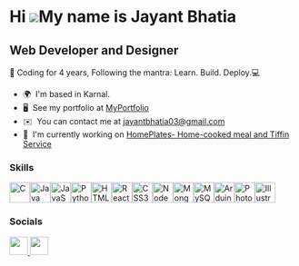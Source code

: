 Hi ![](https://user-images.githubusercontent.com/18350557/176309783-0785949b-9127-417c-8b55-ab5a4333674e.gif)My name is Jayant Bhatia
=====================================================================================================================================

Web Developer and Designer
--------------------------

🚀 Coding for 4 years, Following the mantra: Learn. Build. Deploy.💻

* 🌍  I'm based in Karnal.
* 🖥️  See my portfolio at [MyPortfolio](http://.com/jayants-projects-ff550946)
* ✉️  You can contact me at [jayantbhatia03@gmail.com](mailto:jayantbhatia03@gmail.com)
* 🚀  I'm currently working on [HomePlates- Home-cooked meal and Tiffin Service](http://https://home-plates.vercel.app/)

### Skills


<p align="left">
<a href="https://docs.microsoft.com/en-us/cpp/?view=msvc-170" target="_blank" rel="noreferrer"><img src="https://learn.microsoft.com/en-us/media/logos/logo_C.svg" width="36" height="36" alt="C" /></a><a href="https://static.javatpoint.com/core/images/java-logo1.png" target="_blank" rel="noreferrer"><img src="https://icons8.com/icon/13679/java" width="36" height="36" alt="Java" /></a><a href="https://upload.wikimedia.org/wikipedia/commons/6/6a/JavaScript-logo.png" target="_blank" rel="noreferrer"><img src="https://icons8.com/icon/PXTY4q2Sq2lG/javascript" width="36" height="36" alt="JavaScript" /></a><a href="https://www.python.org/" target="_blank" rel="noreferrer"><img src="https://icons8.com/icon/13441/python" width="36" height="36" alt="Python" /></a><a href="https://developer.mozilla.org/en-US/docs/Glossary/HTML5" target="_blank" rel="noreferrer"><img src="https://icons8.com/icon/20909/html-5" width="36" height="36" alt="HTML5" /></a><a href="https://reactjs.org/" target="_blank" rel="noreferrer"><img src="https://icons8.com/icon/bzf0DqjXFHIW/react" width="36" height="36" alt="React" /></a><a href="https://www.w3.org/TR/CSS/#css" target="_blank" rel="noreferrer"><img src="https://icons8.com/icon/7gdY5qNXaKC0/css3" width="36" height="36" alt="CSS3" /></a><a href="https://nodejs.org/en/" target="_blank" rel="noreferrer"><img src="https://raw.githubusercontent.com/danielcranney/readme-generator/main/public/icons/skills/nodejs-colored.svg" width="36" height="36" alt="NodeJS" /></a><a href="https://expressjs.com/" target="_blank" rel="https://icons8.com/icon/kg46nzoJrmTR/express-js" width="36" height="36" alt="Express" /></a><a href="https://www.mongodb.com/" target="_blank" rel="noreferrer"><img src="https://icons8.com/icon/74402/mongodb" width="36" height="36" alt="MongoDB" /></a><a href="https://www.mysql.com/" target="_blank" rel="noreferrer"><img src="https://icons8.com/icon/UFXRpPFebwa2/mysql-logo" width="36" height="36" alt="MySQL" /></a><a href="https://store.arduino.cc/?gclid=Cj0KCQjw2eilBhCCARIsAG0Pf8uueBifykWcsSS4LPESeGQfxGVKJYnzV7bz471XfknQJy_1VINVWM8aAkLtEALw_wcB" target="_blank" rel="noreferrer"><img src="https://raw.githubusercontent.com/danielcranney/readme-generator/main/public/icons/skills/arduino-colored.svg" width="36" height="36" alt="Arduino" /></a><a href="https://www.adobe.com/uk/products/photoshop.html" target="_blank" rel="noreferrer"><img src="https://raw.githubusercontent.com/danielcranney/readme-generator/main/public/icons/skills/photoshop-colored-dark.svg" width="36" height="36" alt="Photoshop" /></a><a href="https://www.adobe.com/uk/products/illustrator.html" target="_blank" rel="noreferrer"><img src="https://raw.githubusercontent.com/danielcranney/readme-generator/main/public/icons/skills/illustrator-colored-dark.svg" width="36" height="36" alt="Illustrator" /></a>
</p>


### Socials

<p align="left"> <a href="https://www.github.com/jayant0305" target="_blank" rel="noreferrer"> <picture> <source media="(prefers-color-scheme: dark)" srcset="https://raw.githubusercontent.com/danielcranney/readme-generator/main/public/icons/socials/github-dark.svg" /> <source media="(prefers-color-scheme: light)" srcset="https://raw.githubusercontent.com/danielcranney/readme-generator/main/public/icons/socials/github.svg" /> <img src="https://raw.githubusercontent.com/danielcranney/readme-generator/main/public/icons/socials/github.svg" width="32" height="32" /> </picture> </a> <a href="https://www.linkedin.com/in/jayant-bhatia-9abbaa1bb/" target="_blank" rel="noreferrer"> <picture> <source media="(prefers-color-scheme: dark)" srcset="https://raw.githubusercontent.com/danielcranney/readme-generator/main/public/icons/socials/linkedin-dark.svg" /> <source media="(prefers-color-scheme: light)" srcset="https://raw.githubusercontent.com/danielcranney/readme-generator/main/public/icons/socials/linkedin.svg" /> <img src="https://raw.githubusercontent.com/danielcranney/readme-generator/main/public/icons/socials/linkedin.svg" width="32" height="32" /> </picture> </a></p>
